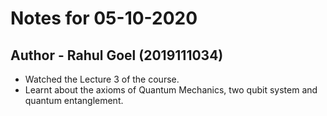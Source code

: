 # Notes for 05-10-2020
## Author - Rahul Goel (2019111034)

- Watched the Lecture 3 of the course.
- Learnt about the axioms of Quantum Mechanics, two qubit system and quantum entanglement.
